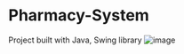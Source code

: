 # Pharmacy-System
Project built with Java, Swing library
![image](https://user-images.githubusercontent.com/69769369/166908930-878bd2f8-f39c-461c-9e7b-cbfd422ec619.png)
